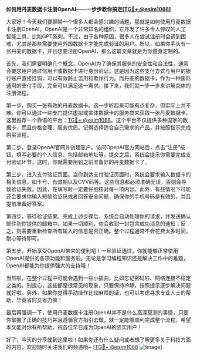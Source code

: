 **如何用丹麦数据卡注册OpenAI——一步步教你搞定[[TG💪+ @esim1088](https://t.me/s/esim1088)]**

大家好！今天我们要聊聊一个很多人都会感兴趣的话题，那就是如何使用丹麦数据卡注册OpenAI。OpenAI是一个非常知名的组织，它开发了许多令人惊叹的人工智能工具，比如GPT系列。不过，由于各种原因，很多人在尝试注册时会遇到困难，尤其是那些需要使用外国数据卡才能完成验证的用户。所以，如果你手头有一张丹麦的数据卡，并且想要注册OpenAI，那么这篇文章就是为你量身定制的。

首先，我们需要明确几个概念。OpenAI为了确保其服务的安全性和合法性，通常会要求用户通过信用卡或数据卡进行身份验证。这是因为这些支付方式与用户的银行账户直接挂钩，可以有效防止滥用和欺诈行为。而丹麦的数据卡，作为一种国际通用的支付手段，完全可以满足这一需求。接下来，我们就一步一步来讲解具体的注册流程。

第一步，购买一张有效的丹麦数据卡。这一步听起来可能有点复杂，但实际上并不难。你可以通过一些专门提供虚拟或实体数据卡的服务商来获取一张丹麦数据卡。这里推荐一个靠谱的平台：[TG💪+ @esim1088](https://t.me/s/esim1088)。这个平台不仅提供多种国家的数据卡，而且价格合理、服务优质。记得选择适合自己需求的产品，并按照指示完成购买流程。

第二步，登录OpenAI官网并创建账户。访问OpenAI官方网站后，点击“注册”按钮，填写必要的个人信息，包括邮箱地址等。提交之后，系统会提示你需要完成支付验证环节。这时，你就需要用到之前准备好的丹麦数据卡了。

第三步，进入支付验证页面。当你到达支付验证页面时，系统会要求输入数据卡的相关信息，如卡号、有效期以及CVV码等。这些信息都必须准确无误，否则会导致验证失败。因此，在填写时一定要仔细核对每一项内容。此外，有些情况下可能还会要求你输入短信验证码或者回答安全问题，确保你的手机号码是有效的，并且提前准备好答案。

第四步，等待验证结果。完成上述步骤后，系统会自动处理你的请求，并发送确认邮件到你提供的邮箱中。如果一切顺利，你会收到一封包含成功消息的通知；反之，则需要重新检查所有输入的信息是否正确。整个过程通常不会花费太多时间，耐心等待即可。

第五步，开始享受OpenAI带来的便利吧！一旦验证通过，你就能够正常使用OpenAI提供的各项功能和服务啦。无论是学习编程知识还是解决工作中的难题，OpenAI都能为你提供强大的支持哦！

当然啦，在整个过程中可能会遇到一些小插曲，比如忘记密码啦、网络连接不稳定之类的。别担心，这些都是很常见的现象，只要保持冷静，按照提示逐步解决问题就好啦。另外，如果你觉得手动操作比较麻烦的话，也可以考虑寻求专业人士的帮助，毕竟省时又省力嘛！

最后再强调一下，使用丹麦数据卡注册OpenAI并不是什么高深莫测的事情，只要你掌握了正确的技巧并且遵循官方指引去做，就一定能够顺利完成整个流程。希望本文能对你有所帮助，祝各位早日成为OpenAI的忠实用户！

好了，今天的分享就到这里啦！如果你还有什么疑问或者想了解更多关于科技方面的内容，欢迎随时关注我们的频道哦~ [[TG💪+ @esim1088](https://t.me/s/esim1088) ![Image](https://i.postimg.cc/4NQfJmqS/Snipaste-2025-05-13-00-14-12.png)]
